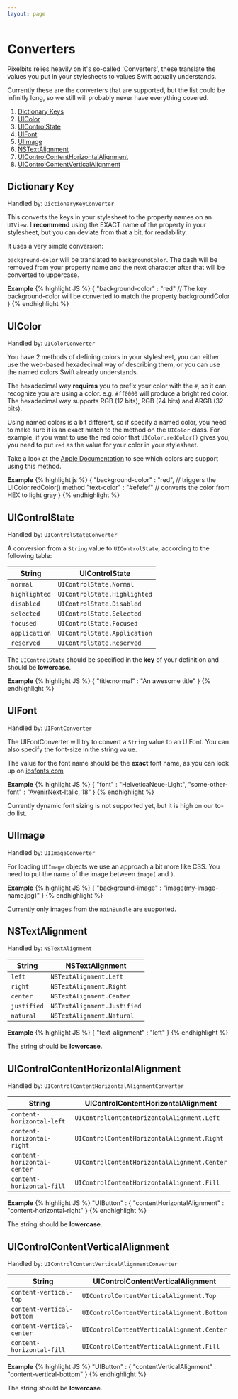 ```yaml
---
layout: page
---
```


# Converters

Pixelbits relies heavily on it's so-called 'Converters', these translate the values you
put in your stylesheets to values Swift actually understands.

Currently these are the converters that are supported, but the list could be infinitly long, so we still will probably never have everything covered.

1. [Dictionary Keys](#DictionaryKey)
2. [UIColor](#UIColor)
3. [UIControlState](#UIControlState)
4. [UIFont](#UIFont)
5. [UIImage](#UIImage)
6. [NSTextAlignment](#NSTextAlignment)
7. [UIControlContentHorizontalAlignment](#UIControlContentHorizontalAlignment)
8. [UIControlContentVerticalAlignment](#UIControlContentVerticalAlignment)


<a name="DictionaryKey"></a>

## Dictionary Key
Handled by: <code>DictionaryKeyConverter</code>

This converts the keys in your stylesheet to the property names on an `UIView`. I **recommend** using the EXACT name of the property in your stylesheet, but you can deviate from 
that a bit, for readability.

It uses a very simple conversion:

`background-color` will be translated to `backgroundColor`. The dash will be removed from your property name and the next character after that will be converted to uppercase.

**Example**
{% highlight JS %}
{
	"background-color" : "red" // The key background-color will be converted to match the property backgroundColor
}
{% endhighlight %}

<a name="UIColor"></a>

## UIColor
Handled by: <code>UIColorConverter</code>

You have 2 methods of defining colors in your stylesheet, you can either use the web-based hexadecimal way of describing them, or you can use the named colors Swift already understands.

The hexadecimal way **requires** you to prefix your color with the `#`, so it can recognize you are using a color. e.g. `#ff0000` will produce a bright red color. 
The hexadecimal way supports RGB (12 bits), RGB (24 bits) and ARGB (32 bits).

Using named colors is a bit different, so if specify a named color, you need to make sure it is an exact match to the method on the `UIColor` class. For example, if you want to use
the red color that `UIColor.redColor()` gives you, you need to put `red` as the value for your color in your stylesheet.

Take a look at the [Apple Documentation](https://developer.apple.com/library/ios/documentation/UIKit/Reference/UIColor_Class/#//apple_ref/doc/uid/TP40006892-CH3-SW18) to see 
which colors are support using this method.

**Example**
{% highlight js %}
{
	"background-color" : "red", // triggers the UIColor.redColor() method
	"text-color" : "#efefef" // converts the color from HEX to light gray
}
{% endhighlight %}

<a name="UIControlState"></a>

## UIControlState
Handled by: <code>UIControlStateConverter</code>

A conversion from a `String` value to `UIControlState`, according to the following table:

| String | UIControlState |
| ------ | -------------- |
| `normal` | `UIControlState.Normal` |
| `highlighted` | `UIControlState.Highlighted` |
| `disabled` | `UIControlState.Disabled` |
| `selected` | `UIControlState.Selected` |
| `focused` | `UIControlState.Focused` |
| `application` | `UIControlState.Application` |
| `reserved` | `UIControlState.Reserved` |

The `UIControlState` should be specified in the **key** of your definition and should be **lowercase**.
			
**Example**
{% highlight JS %}
{
	"title:normal" : "An awesome title"
}
{% endhighlight %}

<a name="UIFont"></a>

## UIFont
Handled by: <code>UIFontConverter</code>

The UIFontConverter will try to convert a `String` value to an UIFont. You can also specify the font-size in the string value.

The value for the font name should be the **exact** font name, as you can look up on [iosfonts.com](http://iosfonts.com/)

**Example**
{% highlight JS %}
{
	"font" : "HelveticaNeue-Light",
	"some-other-font" : "AvenirNext-Italic, 18"
}
{% endhighlight %}

Currently dynamic font sizing is not supported yet, but it is high on our to-do list.

<a name="UIImage"></a>

## UIImage
Handled by: <code>UIImageConverter</code>

For loading `UIImage` objects we use an approach a bit more like CSS. You need to put the name of the image between `image(` and `)`.

**Example**
{% highlight JS %}
{
	"background-image" : "image(my-image-name.jpg)"
}
{% endhighlight %}

Currently only images from the `mainBundle` are supported.

<a name="NSTextAlignment"></a>

## NSTextAlignment
Handled by: <code>NSTextAlignment</code>

| String | NSTextAlignment |
| ------ | -------------- |
| `left` | `NSTextAlignment.Left` |
| `right` | `NSTextAlignment.Right` |
| `center` | `NSTextAlignment.Center` |
| `justified` | `NSTextAlignment.Justified` |
| `natural` | `NSTextAlignment.Natural` |

**Example**
{% highlight JS %}
{
	"text-alignment" : "left"
}
{% endhighlight %}

The string should be **lowercase**.

<a name="UIControlContentHorizontalAlignment"></a>

## UIControlContentHorizontalAlignment
Handled by: <code>UIControlContentHorizontalAlignmentConverter</code>

| String | UIControlContentHorizontalAlignment |
| ------ | -------------- |
| `content-horizontal-left` | `UIControlContentHorizontalAlignment.Left` |
| `content-horizontal-right` | `UIControlContentHorizontalAlignment.Right` |
| `content-horizontal-center` | `UIControlContentHorizontalAlignment.Center` |
| `content-horizontal-fill` | `UIControlContentHorizontalAlignment.Fill` |

**Example**
{% highlight JS %}
"UIButton" : {
	"contentHorizontalAlignment" : "content-horizontal-right"
}
{% endhighlight %}

The string should be **lowercase**.

<a name="UIControlContentVerticalAlignment"></a>

## UIControlContentVerticalAlignment
Handled by: <code>UIControlContentVerticalAlignmentConverter</code>

| String | UIControlContentVerticalAlignment |
| ------ | -------------- |
| `content-vertical-top` | `UIControlContentVerticalAlignment.Top` |
| `content-vertical-bottom` | `UIControlContentVerticalAlignment.Bottom` |
| `content-vertical-center` | `UIControlContentVerticalAlignment.Center` |
| `content-horizontal-fill` | `UIControlContentVerticalAlignment.Fill` |

**Example**
{% highlight JS %}
"UIButton" : {
	"contentVerticalAlignment" : "content-vertical-bottom"
}
{% endhighlight %}

The string should be **lowercase**.